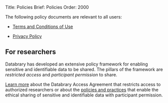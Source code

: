 Title: Policies
Brief: Policies
Order: 2000

The following policy documents are relevant to all users:

- [Terms and Conditions of Use](|filename|policies/terms.mdi)

- [Privacy Policy](|filename|policies/privacy.mdi)

## For researchers

Databrary has developed an extensive policy framework for enabling sensitive and identifiable data to be shared.
The pillars of the framework are *restricted access* and *participant permission* to share.

[Learn more](|filename|agreement.md) about the Databrary Access Agreement that restricts access to authorized researchers or about the [policies and practices](|filename|../support/irb.md) that enable the ethical sharing of sensitive and identifiable data with participant permission.

<!-- Researchers preparing funding proposals or who are considering using Databrary to share data may find these useful:

<!-- - [Data Security Best Practices](|filename|policies/best-practices.mdi)

- Participant [Bill of Rights](|filename|policies/bill-of-rights.mdi) regarding data sharing -->

<!-- 
- [Databrary Policy on Ethics Oversight](|filename|policies/databrary-policy-ethics-oversight.md)

- [Rights and Responsibilities](|filename|policies/responsibilities.md) -->

<!-- ----

<p class="legal"><span xmlns:dct="http://purl.org/dc/terms/" property="dct:title">These documents</span> are licensed under a <a rel="license" href="http://creativecommons.org/licenses/by/3.0/deed.en_US">Creative Commons Attribution 3.0 Unported License</a>.</p> -->
